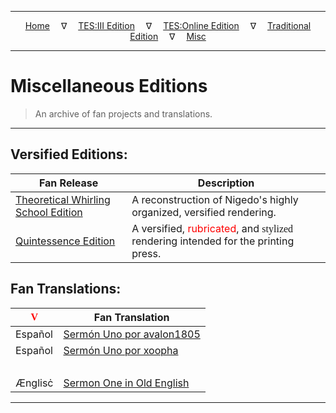 
---

<!-- CSS for local font files -->

<style>
@font-face {
    font-family: HayghinDaedric;
    src: url('../assets/fonts/ttf/HayghinDaedric.ttf') format('truetype');
    font-weight: medium;
    font-style: normal;
}
</style>

<!-- Jekyll Page Links -->

<center>
<a href="../index.html">Home</a>
&emsp;&nabla;&emsp;
<a href="index-tes3.html">TES:III Edition</a>
&emsp;&nabla;&emsp;
<a href="index-teso.html">TES:Online Edition</a>
&emsp;&nabla;&emsp;
<a href="index-traditional.html">Traditional Edition</a>
&emsp;&nabla;&emsp;
<a href="index-misc.html">Misc</a>
</center>

<!-- Markdown Body Below: -->

---

# Miscellaneous Editions

> An archive of fan projects and translations.

---

## Versified Editions:

| Fan Release | Description |
|------------------------------------------|---|
| [Theoretical Whirling School Edition][1] | A reconstruction of Nigedo's highly organized, versified rendering. |
| [Quintessence Edition][2] | A versified, <span style="color:red">rubricated</span>, and <span title="stylized" style="font-family:HayghinDaedric">stylized</span> rendering intended for the printing press. |

[1]: fanmade/index-misc_nigedo.md
[2]: https://mmillar-bolis.github.io/MDunmeris/documents/quintessence/info/codex/index-lessons.html

## Fan Translations:

| <span style="font-family:HayghinDaedric;color:red">V</span> | Fan Translation |
|----------|--------------------------------|
|  Español | [Sermón Uno por avalon1805][3] |
|  Español | [Sermón Uno por xoopha][4]     |
|  &#8203; | &#8203;                        |
|  Ænglisċ | [Sermon One in Old English][5] |

[3]: fanmade/misc/espanol/markdown/sermon_01-v1.md
[4]: fanmade/misc/espanol/markdown/sermon_01-v2.md
[5]: fanmade/misc/aenglisc/markdown/folclar_01.md

---
